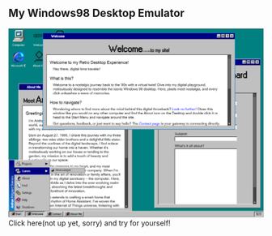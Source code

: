 ## My Windows98 Desktop Emulator
![Example Image](/readme/images/screenshot-1.png)
Click here(not up yet, sorry) and try for yourself!
